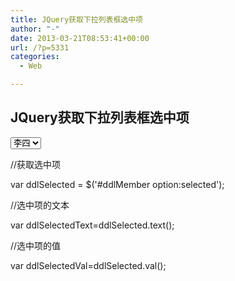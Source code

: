 ```yaml
---
title: JQuery获取下拉列表框选中项
author: "-"
date: 2013-03-21T08:53:41+00:00
url: /?p=5331
categories:
  - Web

---
```

## JQuery获取下拉列表框选中项
<select id="ddlMember"><option value="1">张三</option><option selected="selected" value="2">李四</option></select>
  
//获取选中项
  
var ddlSelected = $('#ddlMember option:selected');
  
//选中项的文本
  
var ddlSelectedText=ddlSelected.text();
  
//选中项的值
  
var ddlSelectedVal=ddlSelected.val();